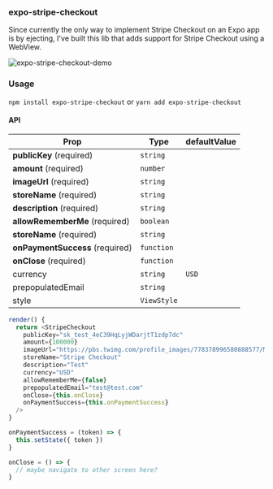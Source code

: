 ### expo-stripe-checkout

Since currently the only way to implement Stripe Checkout on an Expo app is by ejecting, I've built this lib that adds support for Stripe Checkout using a WebView.

![expo-stripe-checkout-demo](expo-stripe-checkout-demo.gif)

### Usage

`npm install expo-stripe-checkout`
or
`yarn add expo-stripe-checkout`

#### API

| Prop                                                                       | Type       | defaultValue          |
| -------------------------------------------------------------------------- | ---------- | --------------------- |
| **publicKey** (required)                                                   | `string`   |                       |
| **amount** (required)                                                      | `number`   |                       |
| **imageUrl** (required)                                                    | `string`   |                       |
| **storeName** (required)                                                   | `string`   |                       |
| **description** (required)                                                 | `string`   |                       |
| **allowRememberMe** (required)                                             | `boolean`  |                       |
| **storeName** (required)                                                   | `string`   |                       |
| **onPaymentSuccess** (required)                                            | `function` |                       |
| **onClose** (required)                                                     | `function` |                       |
| currency                                                                   | `string`   | `USD`                 |
| prepopulatedEmail                                                          | `string`   |                       |
| style                                                                      | `ViewStyle`|                       |

```js
render() {
  return <StripeCheckout
    publicKey="sk_test_4eC39HqLyjWDarjtT1zdp7dc"
    amount={100000}
    imageUrl="https://pbs.twimg.com/profile_images/778378996580888577/MFKh-pNn_400x400.jpg"
    storeName="Stripe Checkout"
    description="Test"
    currency="USD"
    allowRememberMe={false}
    prepopulatedEmail="test@test.com"
    onClose={this.onClose}
    onPaymentSuccess={this.onPaymentSuccess}
  />
}

onPaymentSuccess = (token) => {
  this.setState({ token })
}

onClose = () => {
  // maybe navigate to other screen here?
}
